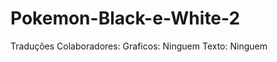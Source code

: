 Pokemon-Black-e-White-2
=======================

Traduções
Colaboradores:
Graficos:
Ninguem
Texto:
Ninguem

